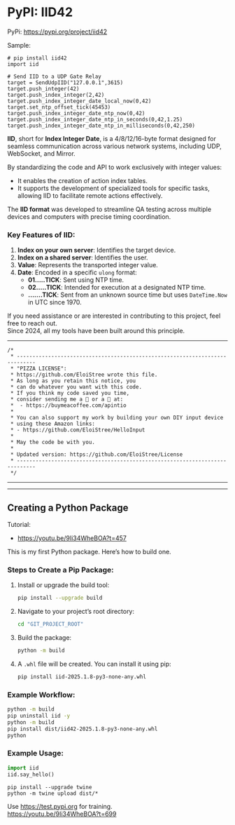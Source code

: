 # PyPI: IID42

PyPi: https://pypi.org/project/iid42

Sample:
```
# pip install iid42
import iid

# Send IID to a UDP Gate Relay
target = SendUdpIID("127.0.0.1",3615)
target.push_integer(42)
target.push_index_integer(2,42)
target.push_index_integer_date_local_now(0,42)
target.set_ntp_offset_tick(45453)
target.push_index_integer_date_ntp_now(0,42)
target.push_index_integer_date_ntp_in_seconds(0,42,1.25)
target.push_index_integer_date_ntp_in_milliseconds(0,42,250)

```


**IID**, short for **Index Integer Date**, is a 4/8/12/16-byte format designed for seamless communication across various network systems, including UDP, WebSocket, and Mirror.

By standardizing the code and API to work exclusively with integer values:
- It enables the creation of action index tables.
- It supports the development of specialized tools for specific tasks, allowing IID to facilitate remote actions effectively.

The **IID format** was developed to streamline QA testing across multiple devices and computers with precise timing coordination.

### Key Features of IID:
1. **Index on your own server**: Identifies the target device.
2. **Index on a shared server**: Identifies the user.
3. **Value**: Represents the transported integer value.
4. **Date**: Encoded in a specific `ulong` format:
   - **01.....TICK**: Sent using NTP time.
   - **02.....TICK**: Intended for execution at a designated NTP time.
   - **.......TICK**: Sent from an unknown source time but uses `DateTime.Now` in UTC since 1970.

If you need assistance or are interested in contributing to this project, feel free to reach out.  
Since 2024, all my tools have been built around this principle.

---

```
/*
 * ----------------------------------------------------------------------------
 * "PIZZA LICENSE":
 * https://github.com/EloiStree wrote this file.
 * As long as you retain this notice, you
 * can do whatever you want with this code.
 * If you think my code saved you time,
 * consider sending me a 🍺 or a 🍕 at:
 *  - https://buymeacoffee.com/apintio
 * 
 * You can also support my work by building your own DIY input device
 * using these Amazon links:
 * - https://github.com/EloiStree/HelloInput
 *
 * May the code be with you.
 *
 * Updated version: https://github.com/EloiStree/License
 * ----------------------------------------------------------------------------
 */
```

--------------------


--------------------


## Creating a Python Package

Tutorial:
- https://youtu.be/9Ii34WheBOA?t=457


This is my first Python package. Here’s how to build one.

### Steps to Create a Pip Package:

1. Install or upgrade the build tool:  
   ```bash
   pip install --upgrade build
   ```

2. Navigate to your project’s root directory:  
   ```bash
   cd "GIT_PROJECT_ROOT"
   ```

3. Build the package:  
   ```bash
   python -m build
   ```

4. A `.whl` file will be created. You can install it using pip:  
   ```bash
   pip install iid-2025.1.8-py3-none-any.whl
   ```

### Example Workflow:

```bash
python -m build
pip uninstall iid -y
python -m build
pip install dist/iid42-2025.1.8-py3-none-any.whl
python
```



### Example Usage:

```python
import iid
iid.say_hello()
```




```
pip install --upgrade twine
python -m twine upload dist/*

```

Use https://test.pypi.org for training.  
https://youtu.be/9Ii34WheBOA?t=699  
